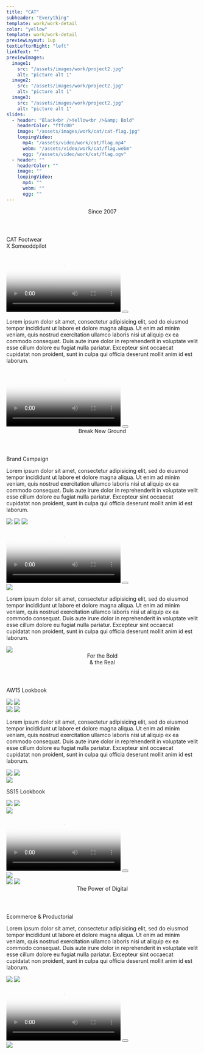 ```yaml
---
title: "CAT"
subheader: "Everything"
template: work/work-detail
color: "yellow"
template: work/work-detail
previewLayout: 1up
textLeftorRight: "left"
linkText: ""
previewImages:
  image1:
    src: "/assets/images/work/project2.jpg"
    alt: "picture alt 1"
  image2:
    src: "/assets/images/work/project2.jpg"
    alt: "picture alt 1"
  image3:
    src: "/assets/images/work/project2.jpg"
    alt: "picture alt 1"
slides:
  - header: "Black<br />Yellow<br />&amp; Bold"
    headerColor: "fffc00"
    image: "/assets/images/work/cat/cat-flag.jpg"
    loopingVideo:
      mp4: "/assets/video/work/cat/flag.mp4"
      webm: "/assets/video/work/cat/flag.webm"
      ogg: "/assets/video/work/cat/flag.ogv"
  - header: ""
    headerColor: ""
    image: ""
    loopingVideo:
      mp4: ""
      webm: ""
      ogg: ""
---
```


<section class="full work-section cat-work-section-1">
  <header class="contained work-section-header">Since 2007</header>
  <p class="contained work-section-subheader">CAT Footwear<br />X Someoddpilot</p>
  <div class="contained-smaller">
    <div class="video-wrapper work-section-video" ng-controller="videoController" ng-class="class" ng-click="toggleClass()">
      <video class="full" poster="/assets/images/work/cat/top-video-1-poster.jpg">
        <source src="https://s3-us-west-2.amazonaws.com/sop-viv/viv-animation.mp4" type="video/mp4">
        <source src="https://s3-us-west-2.amazonaws.com/sop-viv/viv-animation.webm" type="video/webm">
        <source src="https://s3-us-west-2.amazonaws.com/sop-viv/viv-animation.ogv" type="video/ogg">
        <img src="/assets/images/work/cat/top-video-1-poster.jpg" alt="" class="full" />
      </video>
      <button class="video-play"></button>
    </div>
    <p class="work-section-body">
      Lorem ipsum dolor sit amet, consectetur adipisicing elit, sed do eiusmod
      tempor incididunt ut labore et dolore magna aliqua. Ut enim ad minim veniam,
      quis nostrud exercitation ullamco laboris nisi ut aliquip ex ea commodo
      consequat. Duis aute irure dolor in reprehenderit in voluptate velit esse
      cillum dolore eu fugiat nulla pariatur. Excepteur sint occaecat cupidatat non
      proident, sunt in culpa qui officia deserunt mollit anim id est laborum.
    </p>
    <div class="video-wrapper work-section-video" ng-controller="videoController" ng-class="class" ng-click="toggleClass()">
      <video class="full" poster="/assets/images/work/cat/top-video-1-poster.jpg">
        <source src="https://s3-us-west-2.amazonaws.com/sop-viv/viv-animation.mp4" type="video/mp4">
        <source src="https://s3-us-west-2.amazonaws.com/sop-viv/viv-animation.webm" type="video/webm">
        <source src="https://s3-us-west-2.amazonaws.com/sop-viv/viv-animation.ogv" type="video/ogg">
        <img src="/assets/images/work/cat/top-video-1-poster.jpg" alt="" class="full" />
      </video>
      <button class="video-play"></button>
    </div>
  </div>
</section>

<section class="full work-section cat-work-section-2">
  <header class="contained work-section-header">Break New Ground</header>
  <p class="contained work-section-subheader">Brand Campaign</p>
  <div class="contained-smaller">
    <p class="work-section-body">
      Lorem ipsum dolor sit amet, consectetur adipisicing elit, sed do eiusmod
      tempor incididunt ut labore et dolore magna aliqua. Ut enim ad minim veniam,
      quis nostrud exercitation ullamco laboris nisi ut aliquip ex ea commodo
      consequat. Duis aute irure dolor in reprehenderit in voluptate velit esse
      cillum dolore eu fugiat nulla pariatur. Excepteur sint occaecat cupidatat non
      proident, sunt in culpa qui officia deserunt mollit anim id est laborum.
    </p>
  </div>
  <img src="/assets/images/work/cat/girl-standing.jpg"
    class="third right work-section-image"
    data-bottom-top="transform: translateY(0%); margin-bottom: -30%"
    data--50p-top-bottom="transform: translateY(50%)" />
  <img src="/assets/images/work/cat/large-guy.jpg" class="full work-section-image" />
  <img src="/assets/images/work/cat/guy-standing.jpg"
    class="third left work-section-image"
    data-anchor-target=".cat-work-section-2"
    data-bottom-top="transform: translateY(0%); margin-top: -30%"
    data-top-bottom="transform: translateY(80%)" />
  <div class="contained">
    <div class="video-wrapper work-section-video right sixty" ng-controller="videoController" ng-class="class" ng-click="toggleClass()">
      <video class="full" poster="/assets/images/work/cat/street-wear-poster.jpg">
        <source src="https://s3-us-west-2.amazonaws.com/sop-viv/viv-animation.mp4" type="video/mp4">
        <source src="https://s3-us-west-2.amazonaws.com/sop-viv/viv-animation.webm" type="video/webm">
        <source src="https://s3-us-west-2.amazonaws.com/sop-viv/viv-animation.ogv" type="video/ogg">
        <img src="/assets/images/work/cat/street-wear-poster.jpg" alt="" class="full" />
      </video>
      <button class="video-play"></button>
    </div>
    <img src="/assets/images/work/cat/fashion-ad.jpg" class="eighty center-block work-section-image" />
    <div class="sixty center-block">
      <p class="work-section-body">
        Lorem ipsum dolor sit amet, consectetur adipisicing elit, sed do eiusmod
        tempor incididunt ut labore et dolore magna aliqua. Ut enim ad minim veniam,
        quis nostrud exercitation ullamco laboris nisi ut aliquip ex ea commodo
        consequat. Duis aute irure dolor in reprehenderit in voluptate velit esse
        cillum dolore eu fugiat nulla pariatur. Excepteur sint occaecat cupidatat non
        proident, sunt in culpa qui officia deserunt mollit anim id est laborum.
      </p>
    </div>
    <img src="/assets/images/work/cat/aw-book.jpg" class="contained work-section-image" />
  </div>
</section>

<section class="full work-section cat-work-section-3">
  <header class="contained work-section-header">For the Bold <br />&amp; the Real</header>
  <p class="contained work-section-subheader">AW15 Lookbook</p>
  <div class="contained">
    <div class="left half center-align">
      <img src="/assets/images/work/cat/girl-on-toes.jpg" class="sixty work-section-image" />
      <img src="/assets/images/work/cat/fashion-video-poster.jpg" class="full work-section-image" />
    </div>
    <div class="right half">
      <img src="/assets/images/work/cat/grey-boots.jpg" class="full work-section-image" />
      <img src="/assets/images/work/cat/girl-jumping.jpg" class="full work-section-image" />
      <p class="work-section-body">
      Lorem ipsum dolor sit amet, consectetur adipisicing elit, sed do eiusmod
      tempor incididunt ut labore et dolore magna aliqua. Ut enim ad minim veniam,
      quis nostrud exercitation ullamco laboris nisi ut aliquip ex ea commodo
      consequat. Duis aute irure dolor in reprehenderit in voluptate velit esse
      cillum dolore eu fugiat nulla pariatur. Excepteur sint occaecat cupidatat non
      proident, sunt in culpa qui officia deserunt mollit anim id est laborum.
      </p>
    </div>
  <img src="/assets/images/work/cat/large-girl-boots.jpg" class="full work-section-image" />
  <img src="/assets/images/work/cat/neon-sign.jpg" class="contained-smaller work-section-image" />
  </div>
  <img src="/assets/images/work/cat/girl-at-party.jpg" class="full work-section-image" />
  <p class="contained work-section-subheader">SS15 Lookbook</p>
  <img src="/assets/images/work/cat/ss-book.jpg" class="contained work-section-image" />
  <img src="/assets/images/work/cat/girl-at-concert.jpg" class="full work-section-image" />
  <div class="contained">
    <img src="/assets/images/work/cat/girl-with-sunglasses.jpg" class="contained work-section-image" />
    <div class="grid">
      <div class="left sixty"
        data-anchor-targt=".grid"
        data-bottom-top="transform: translateY(0%);"
        data-top-bottom="transform: translateY(20%)">
        <div class="video-wrapper work-section-video full" ng-controller="videoController" ng-class="class" ng-click="toggleClass()">
          <video class="full" poster="/assets/images/work/cat/girl-pool-poster.jpg">
            <source src="https://s3-us-west-2.amazonaws.com/sop-viv/viv-animation.mp4" type="video/mp4">
            <source src="https://s3-us-west-2.amazonaws.com/sop-viv/viv-animation.webm" type="video/webm">
            <source src="https://s3-us-west-2.amazonaws.com/sop-viv/viv-animation.ogv" type="video/ogg">
            <img src="/assets/images/work/cat/girl-pool-poster.jpg" alt="" class="full" />
          </video>
          <button class="video-play"></button>
        </div>
        <img src="/assets/images/work/cat/white-sandals.jpg" class="full work-section-image" />
      </div>
      <div class="right sixty right-align">
        <img src="/assets/images/work/cat/guy-girl-car.jpg" class="eighty work-section-image" />
        <img src="/assets/images/work/cat/guy-handstand.jpg" class="full work-section-image" />
      </div>
    </div>
  </div>
</section>

<section class="full work-section cat-work-section-4">
  <header class="contained work-section-header">The Power of Digital</header>
  <p class="contained work-section-subheader">Ecommerce &amp; Productorial</p>
  <div class="contained-smaller">
    <p class="work-section-body">
      Lorem ipsum dolor sit amet, consectetur adipisicing elit, sed do eiusmod
      tempor incididunt ut labore et dolore magna aliqua. Ut enim ad minim veniam,
      quis nostrud exercitation ullamco laboris nisi ut aliquip ex ea commodo
      consequat. Duis aute irure dolor in reprehenderit in voluptate velit esse
      cillum dolore eu fugiat nulla pariatur. Excepteur sint occaecat cupidatat non
      proident, sunt in culpa qui officia deserunt mollit anim id est laborum.
    </p>
    <img src="/assets/images/work/cat/cat-site.jpg" class="full work-section-image" />
    <img src="/assets/images/work/cat/cat-mobile.jpg" class="full work-section-image" />
    <div class="video-wrapper work-section-video contained-smaller" ng-controller="videoController" ng-class="class" ng-click="toggleClass()">
      <video class="full" poster="/assets/images/work/cat/girl-pool-poster.jpg">
        <source src="https://s3-us-west-2.amazonaws.com/sop-viv/viv-animation.mp4" type="video/mp4">
        <source src="https://s3-us-west-2.amazonaws.com/sop-viv/viv-animation.webm" type="video/webm">
        <source src="https://s3-us-west-2.amazonaws.com/sop-viv/viv-animation.ogv" type="video/ogg">
        <img src="/assets/images/work/cat/girl-pool-poster.jpg" alt="" class="full" />
      </video>
      <button class="video-play"></button>
    </div>
    <img src="/assets/images/work/cat/cat-tech-site.jpg" class="full work-section-image" />
  </div>
</section>
